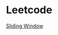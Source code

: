 # Leetcode

[Sliding Window](https://github.com/LarryAndCode/LeetCode-Note/tree/master/Sliding%20Window)
